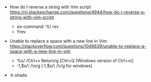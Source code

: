 - How do I reverse a string with Vim script https://vi.stackexchange.com/questions/4944/how-do-i-reverse-a-string-with-vim-script
    - ex-command :%! rev
    - !!rev

- Unable to replace a space with a new line in Vim: https://stackoverflow.com/questions/1048639/unable-to-replace-a-space-with-a-new-line-in-vim
    - %s/ /Ctrl+v Return/g [Ctrl+Q (Windows version of Ctrl+v)]
    - :1,$s/\ /\n/g [:1,$s/\ /\r/g for windows]



- :h shada
